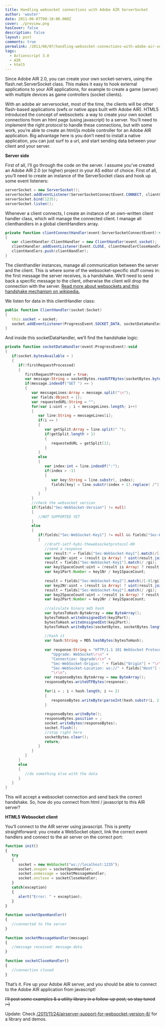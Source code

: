 ```yaml
---
title: Handling websocket connections with Adobe AIR ServerSocket
author: 'wouter'
date: 2011-06-07T00:10:00.000Z
cover: ./preview.png
hasCover: false
description: false
layout: post
comments: true
permalink: /2011/06/07/handling-websocket-connections-with-adobe-air-serversocket/
tags:
  - Actionscript 3.0
  - AIR
  - html5
---
```

Since Adobe AIR 2.0, you can create your own socket-servers, using the flash.net.ServerSocket class. This makes it easy to hook external applications to your AIR applications, for example to create a game (server) with multiple devices as game controllers (socket clients).

<!--more-->

With an adobe air serversocket, most of the time, the clients will be other flash-based applications (swfs or native apps built with Adobe AIR). HTML5 introduced the concept of websockets: a way to create your own socket connections from an html page (using javascript) to a server. You’ll need to implement the right protocol to handle these connections, but with some work, you’re able to create an html/js mobile controller for an Adobe AIR application. Big advantage here is you don’t need to install a native application, you can just surf to a url, and start sending data between your client and your server.

**Server side**

First of all, I’ll go through the code on the server. I assume you’ve created an Adobe AIR 2.0 (or higher) project in your AS editor of choice. First of all, you’ll need to create an instance of the ServerSocket class and hook up some event listeners:

``` actionscript
serverSocket = new ServerSocket();
serverSocket.addEventListener(ServerSocketConnectEvent.CONNECT, clientConnectHandler, false, , true);
serverSocket.bind(1235);
serverSocket.listen();
```

Whenever a client connects, I create an instance of an own-written client handler class, which will manage the connected client. I manage all clienthandlers in a global clientHandlers array.

``` actionscript
private function clientConnectHandler(event:ServerSocketConnectEvent):void
{
   var clientHandler:ClientHandler = new ClientHandler(event.socket);
   clientHandler.addEventListener(Event.CLOSE, clientHandlerCloseHandler, false, , true);
   clientHandlers.push(clientHandler);
}
```

The clienthandler instances, manage all communication between the server and the client. This is where some of the websocket-specific stuff comes in: the first message the server receives, is a handshake. We’ll need to send back a specific message to the client, otherwise the client will drop the connection with the server. [Read more about websockets and this handshake mechanism on wikipedia.][1]

We listen for data in this clientHandler class:

``` actionscript
public function ClientHandler(socket:Socket)
{
   this.socket = socket;
   socket.addEventListener(ProgressEvent.SOCKET_DATA, socketDataHandler, false, , true);
}
```

And inside this socketDataHandler, we’ll find the handshake logic:

``` actionscript
private function socketDataHandler(event:ProgressEvent):void
{
   if(socket.bytesAvailable > )
   {
      if(!firstRequestProcessed)
      {
         firstRequestProcessed = true;
         var message:String = socketBytes.readUTFBytes(socketBytes.bytesAvailable);
         if(message.indexOf("GET ") == )
         {
            var messageLines:Array = message.split("\n");
            var fields:Object = {};
            var requestedURL:String = "";
            for(var i:uint = ; i < messageLines.length; i++)
            {
               var line:String = messageLines[i];
               if(i == )
               {
                  var getSplit:Array = line.split(" ");
                  if(getSplit.length > 1)
                  {
                     requestedURL = getSplit[1];
                  }
               }
               else
               {
                  var index:int = line.indexOf(":");
                  if(index > -1)
                  {
                     var key:String = line.substr(, index);
                     fields[key] = line.substr(index + 1).replace( /^([\s|\t|\n]+)?(.*)([\s|\t|\n]+)?$/gm, "$2" );
                  }
               }
            }
            //check the websocket version
            if(fields["Sec-WebSocket-Version"] != null)
            {
               //NOT SUPPORTED YET
            }
            else
            {
               if(fields["Sec-WebSocket-Key1"] != null && fields["Sec-WebSocket-Key2"] != null)
               {
                  //draft-ietf-hybi-thewebsocketprotocol-00
                  //send a response
                  var result:* = fields["Sec-WebSocket-Key1"].match(/[-9]/gi);
                  var key1Nr:uint = (result is Array) ? uint(result.join("")) : 1;
                  result = fields["Sec-WebSocket-Key1"].match(/ /gi);
                  var key1SpaceCount:uint = (result is Array) ? result.length : 1;
                  var key1Part:Number = key1Nr / key1SpaceCount;
 
                  result = fields["Sec-WebSocket-Key2"].match(/[-9]/gi);
                  var key2Nr:uint = (result is Array) ? uint(result.join("")) : 1;
                  result = fields["Sec-WebSocket-Key2"].match(/ /gi);
                  var key2SpaceCount:uint = (result is Array) ? result.length : 1;
                  var key2Part:Number = key2Nr / key2SpaceCount;
 
                  //calculate binary md5 hash
                  var bytesToHash:ByteArray = new ByteArray();
                  bytesToHash.writeUnsignedInt(key1Part);
                  bytesToHash.writeUnsignedInt(key2Part);
                  bytesToHash.writeBytes(socketBytes, socketBytes.length - 8);
 
                  //hash it
                  var hash:String = MD5.hashBytes(bytesToHash);
 
                  var response:String = "HTTP/1.1 101 WebSocket Protocol Handshake\r\n" +
                     "Upgrade: WebSocket\r\n" +
                     "Connection: Upgrade\r\n" +
                     "Sec-WebSocket-Origin: " + fields["Origin"] + "\r\n" +
                     "Sec-WebSocket-Location: ws://" + fields["Host"] + requestedURL + "\r\n" +
                     "\r\n";
                  var responseBytes:ByteArray = new ByteArray();
                  responseBytes.writeUTFBytes(response);
 
                  for(i = ; i < hash.length; i += 2)
                  {
                     responseBytes.writeByte(parseInt(hash.substr(i, 2), 16));
                  }
 
                  responseBytes.writeByte();
                  responseBytes.position = ;
                  socket.writeBytes(responseBytes);
                  socket.flush();
                  //stop right here
                  socketBytes.clear();
                  return;
               }
            }
         }
      }
      else
      {
         //do something else with the data
      }
   }
}
```

This will accept a websocket connection and send back the correct handshake. So, how do you connect from html / javascript to this AIR server?

**HTML5 Websocket client**

You’ll connect to the AIR server using javascript. This is pretty straightforward: you create a WebSocket object, link the correct event handlers and connect to the air server on the correct port:

``` js
function init()
{
   try
   {
      socket = new WebSocket("ws://localhost:1235");
      socket.onopen = socketOpenHandler;
      socket.onmessage = socketMessageHandler;
      socket.onclose = socketCloseHandler;
   }
   catch(exception)
   {
      alert("Error: " + exception);
   }
}
 
function socketOpenHandler()
{
   //connected to the server
}
 
function socketMessageHandler(message)
{
   //message received: message.data
}
 
function socketCloseHandler()
{
   //connection closed
}
```

That’s it. Fire up your Adobe AIR server, and you should be able to connect to the Adobe AIR application from javascript!

<del datetime="2011-11-24T19:35:43+00:00">I’ll post some examples & a utility library in a follow-up post, so stay tuned :-)</del>

Update: Check [/2011/11/24/airserver-support-for-websocket-version-8/][2] for a library and demos.

 [1]: http://en.wikipedia.org/wiki/WebSockets
 [2]: /2011/11/24/airserver-support-for-websocket-version-8/